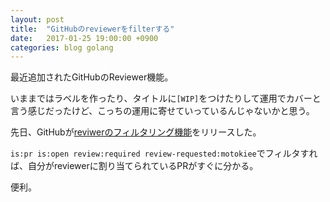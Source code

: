 ```yaml
---
layout: post
title:  "GitHubのreviewerをfilterする"
date:   2017-01-25 19:00:00 +0900
categories: blog golang
---
```

最近追加されたGitHubのReviewer機能。

いままではラベルを作ったり、タイトルに`[WIP]`をつけたりして運用でカバーと言う感じだったけど、こっちの運用に寄せていっているんじゃないかと思う。

先日、GitHubが[reviwerのフィルタリング機能](https://github.com/blog/2306-filter-pull-request-reviews-and-review-requests)をリリースした。

`is:pr is:open review:required review-requested:motokiee`でフィルタすれば、自分がreviewerに割り当てられているPRがすぐに分かる。

便利。